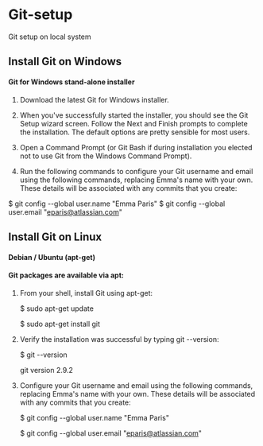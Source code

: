 # Git-setup
Git setup on local system

## Install Git on Windows
#### Git for Windows stand-alone installer
1) Download the latest Git for Windows installer.

2) When you've successfully started the installer, you should see the Git Setup wizard screen. Follow the Next and Finish prompts to complete the installation. The default options are pretty sensible for most users.

3) Open a Command Prompt (or Git Bash if during installation you elected not to use Git from the Windows Command Prompt).

4) Run the following commands to configure your Git username and email using the following commands, replacing Emma's name with your own. These details will be associated with any commits that you create:

 
$ git config --global user.name "Emma Paris" $ git config --global user.email "eparis@atlassian.com"


## Install Git on Linux
#### Debian / Ubuntu (apt-get)
#### Git packages are available via apt:

1) From your shell, install Git using apt-get:
   
   $ sudo apt-get update
   
   $ sudo apt-get install git

2) Verify the installation was successful by typing git --version:

   $ git --version
   
   git version 2.9.2

3) Configure your Git username and email using the following commands, replacing Emma's name with your own. These details will be associated with any commits that you      create:

   $ git config --global user.name "Emma Paris" 
   
   $ git config --global user.email "eparis@atlassian.com"
